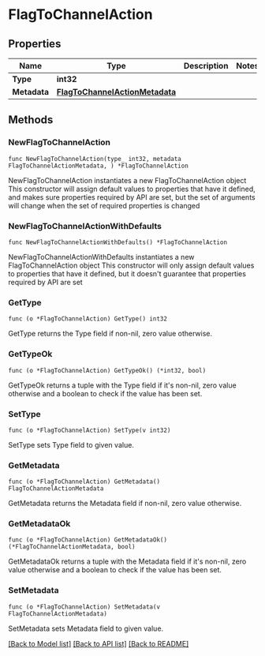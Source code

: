 # FlagToChannelAction

## Properties

Name | Type | Description | Notes
------------ | ------------- | ------------- | -------------
**Type** | **int32** |  | 
**Metadata** | [**FlagToChannelActionMetadata**](FlagToChannelActionMetadata.md) |  | 

## Methods

### NewFlagToChannelAction

`func NewFlagToChannelAction(type_ int32, metadata FlagToChannelActionMetadata, ) *FlagToChannelAction`

NewFlagToChannelAction instantiates a new FlagToChannelAction object
This constructor will assign default values to properties that have it defined,
and makes sure properties required by API are set, but the set of arguments
will change when the set of required properties is changed

### NewFlagToChannelActionWithDefaults

`func NewFlagToChannelActionWithDefaults() *FlagToChannelAction`

NewFlagToChannelActionWithDefaults instantiates a new FlagToChannelAction object
This constructor will only assign default values to properties that have it defined,
but it doesn't guarantee that properties required by API are set

### GetType

`func (o *FlagToChannelAction) GetType() int32`

GetType returns the Type field if non-nil, zero value otherwise.

### GetTypeOk

`func (o *FlagToChannelAction) GetTypeOk() (*int32, bool)`

GetTypeOk returns a tuple with the Type field if it's non-nil, zero value otherwise
and a boolean to check if the value has been set.

### SetType

`func (o *FlagToChannelAction) SetType(v int32)`

SetType sets Type field to given value.


### GetMetadata

`func (o *FlagToChannelAction) GetMetadata() FlagToChannelActionMetadata`

GetMetadata returns the Metadata field if non-nil, zero value otherwise.

### GetMetadataOk

`func (o *FlagToChannelAction) GetMetadataOk() (*FlagToChannelActionMetadata, bool)`

GetMetadataOk returns a tuple with the Metadata field if it's non-nil, zero value otherwise
and a boolean to check if the value has been set.

### SetMetadata

`func (o *FlagToChannelAction) SetMetadata(v FlagToChannelActionMetadata)`

SetMetadata sets Metadata field to given value.



[[Back to Model list]](../README.md#documentation-for-models) [[Back to API list]](../README.md#documentation-for-api-endpoints) [[Back to README]](../README.md)


